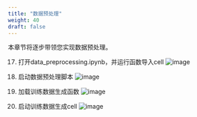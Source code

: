 ```yaml
---
title: "数据预处理"
weight: 40
draft: false
--- 
```


本章节将逐步带领您实现数据预处理。


17. 打开data_preprocessing.ipynb，并运行函数导入cell
    ![image](/images/pngs/021.png)

18.	启动数据预处理脚本
    ![image](/images/pngs/022.png)

19.	加载训练数据生成函数
    ![image](/images/pngs/023.png)

20.	启动训练数据生成cell
    ![image](/images/pngs/024.png)






